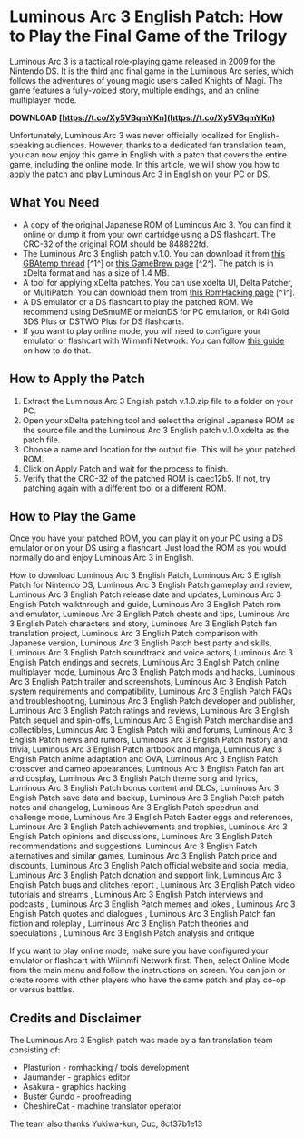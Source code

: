
 
# Luminous Arc 3 English Patch: How to Play the Final Game of the Trilogy
 
Luminous Arc 3 is a tactical role-playing game released in 2009 for the Nintendo DS. It is the third and final game in the Luminous Arc series, which follows the adventures of young magic users called Knights of Magi. The game features a fully-voiced story, multiple endings, and an online multiplayer mode.
 
**DOWNLOAD  [https://t.co/Xy5VBqmYKn](https://t.co/Xy5VBqmYKn)**


 
Unfortunately, Luminous Arc 3 was never officially localized for English-speaking audiences. However, thanks to a dedicated fan translation team, you can now enjoy this game in English with a patch that covers the entire game, including the online mode. In this article, we will show you how to apply the patch and play Luminous Arc 3 in English on your PC or DS.
 
## What You Need
 
- A copy of the original Japanese ROM of Luminous Arc 3. You can find it online or dump it from your own cartridge using a DS flashcart. The CRC-32 of the original ROM should be 848822fd.
- The Luminous Arc 3 English patch v.1.0. You can download it from [this GBAtemp thread](https://gbatemp.net/threads/release-luminous-arc-3-english-patch.605026/) [^1^] or [this GameBrew page](https://www.gamebrew.org/wiki/Luminous_Arc_3_English_Patch) [^2^]. The patch is in xDelta format and has a size of 1.4 MB.
- A tool for applying xDelta patches. You can use xdelta UI, Delta Patcher, or MultiPatch. You can download them from [this RomHacking page](https://www.romhacking.net/utilities/704/) [^1^].
- A DS emulator or a DS flashcart to play the patched ROM. We recommend using DeSmuME or melonDS for PC emulation, or R4i Gold 3DS Plus or DSTWO Plus for DS flashcarts.
- If you want to play online mode, you will need to configure your emulator or flashcart with Wiimmfi Network. You can follow [this guide](https://luminousarc.fandom.com/wiki/Multiplayer) on how to do that.

## How to Apply the Patch

1. Extract the Luminous Arc 3 English patch v.1.0.zip file to a folder on your PC.
2. Open your xDelta patching tool and select the original Japanese ROM as the source file and the Luminous Arc 3 English patch v.1.0.xdelta as the patch file.
3. Choose a name and location for the output file. This will be your patched ROM.
4. Click on Apply Patch and wait for the process to finish.
5. Verify that the CRC-32 of the patched ROM is caec12b5. If not, try patching again with a different tool or a different ROM.

## How to Play the Game
 
Once you have your patched ROM, you can play it on your PC using a DS emulator or on your DS using a flashcart. Just load the ROM as you would normally do and enjoy Luminous Arc 3 in English.
 
How to download Luminous Arc 3 English Patch,  Luminous Arc 3 English Patch for Nintendo DS,  Luminous Arc 3 English Patch gameplay and review,  Luminous Arc 3 English Patch release date and updates,  Luminous Arc 3 English Patch walkthrough and guide,  Luminous Arc 3 English Patch rom and emulator,  Luminous Arc 3 English Patch cheats and tips,  Luminous Arc 3 English Patch characters and story,  Luminous Arc 3 English Patch fan translation project,  Luminous Arc 3 English Patch comparison with Japanese version,  Luminous Arc 3 English Patch best party and skills,  Luminous Arc 3 English Patch soundtrack and voice actors,  Luminous Arc 3 English Patch endings and secrets,  Luminous Arc 3 English Patch online multiplayer mode,  Luminous Arc 3 English Patch mods and hacks,  Luminous Arc 3 English Patch trailer and screenshots,  Luminous Arc 3 English Patch system requirements and compatibility,  Luminous Arc 3 English Patch FAQs and troubleshooting,  Luminous Arc 3 English Patch developer and publisher,  Luminous Arc 3 English Patch ratings and reviews,  Luminous Arc 3 English Patch sequel and spin-offs,  Luminous Arc 3 English Patch merchandise and collectibles,  Luminous Arc 3 English Patch wiki and forums,  Luminous Arc 3 English Patch news and rumors,  Luminous Arc 3 English Patch history and trivia,  Luminous Arc 3 English Patch artbook and manga,  Luminous Arc 3 English Patch anime adaptation and OVA,  Luminous Arc 3 English Patch crossover and cameo appearances,  Luminous Arc 3 English Patch fan art and cosplay,  Luminous Arc 3 English Patch theme song and lyrics,  Luminous Arc 3 English Patch bonus content and DLCs,  Luminous Arc 3 English Patch save data and backup,  Luminous Arc 3 English Patch patch notes and changelog,  Luminous Arc 3 English Patch speedrun and challenge mode,  Luminous Arc 3 English Patch Easter eggs and references,  Luminous Arc 3 English Patch achievements and trophies,  Luminous Arc 3 English Patch opinions and discussions,  Luminous Arc 3 English Patch recommendations and suggestions,  Luminous Arc 3 English Patch alternatives and similar games,  Luminous Arc 3 English Patch price and discounts,  Luminous Arc 3 English Patch official website and social media,  Luminous Arc 3 English Patch donation and support link,  Luminous Arc 3 English Patch bugs and glitches report ,  Luminous Arc 3 English Patch video tutorials and streams ,  Luminous Arc 3 English Patch interviews and podcasts ,  Luminous Arc 3 English Patch memes and jokes ,  Luminous Arc 3 English Patch quotes and dialogues ,  Luminous Arc 3 English Patch fan fiction and roleplay ,  Luminous Arc 3 English Patch theories and speculations ,  Luminous Arc 3 English Patch analysis and critique
 
If you want to play online mode, make sure you have configured your emulator or flashcart with Wiimmfi Network first. Then, select Online Mode from the main menu and follow the instructions on screen. You can join or create rooms with other players who have the same patch and play co-op or versus battles.
 
## Credits and Disclaimer
 
The Luminous Arc 3 English patch was made by a fan translation team consisting of:

- Plasturion - romhacking / tools development
- Jaumander - graphics editor
- Asakura - graphics hacking
- Buster Gundo - proofreading
- CheshireCat - machine translator operator

The team also thanks Yukiwa-kun, Cuc,
 8cf37b1e13
 
